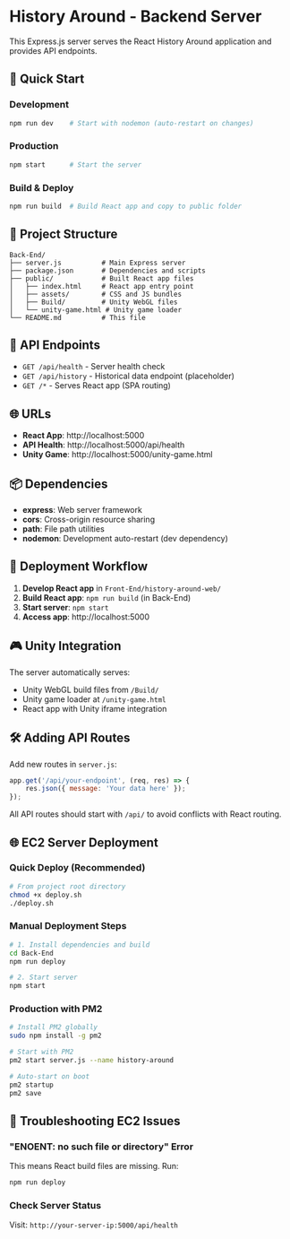 # History Around - Backend Server

This Express.js server serves the React History Around application and provides API endpoints.

## 🚀 Quick Start

### Development
```bash
npm run dev    # Start with nodemon (auto-restart on changes)
```

### Production
```bash
npm start      # Start the server
```

### Build & Deploy
```bash
npm run build  # Build React app and copy to public folder
```

## 📁 Project Structure

```
Back-End/
├── server.js          # Main Express server
├── package.json       # Dependencies and scripts
├── public/            # Built React app files
│   ├── index.html     # React app entry point
│   ├── assets/        # CSS and JS bundles
│   ├── Build/         # Unity WebGL files
│   └── unity-game.html # Unity game loader
└── README.md          # This file
```

## 🔧 API Endpoints

- `GET /api/health` - Server health check
- `GET /api/history` - Historical data endpoint (placeholder)
- `GET /*` - Serves React app (SPA routing)

## 🌐 URLs

- **React App**: http://localhost:5000
- **API Health**: http://localhost:5000/api/health
- **Unity Game**: http://localhost:5000/unity-game.html

## 📦 Dependencies

- **express**: Web server framework
- **cors**: Cross-origin resource sharing
- **path**: File path utilities
- **nodemon**: Development auto-restart (dev dependency)

## 🔄 Deployment Workflow

1. **Develop React app** in `Front-End/history-around-web/`
2. **Build React app**: `npm run build` (in Back-End)
3. **Start server**: `npm start`
4. **Access app**: http://localhost:5000

## 🎮 Unity Integration

The server automatically serves:
- Unity WebGL build files from `/Build/`
- Unity game loader at `/unity-game.html`
- React app with Unity iframe integration

## 🛠️ Adding API Routes

Add new routes in `server.js`:

```javascript
app.get('/api/your-endpoint', (req, res) => {
    res.json({ message: 'Your data here' });
});
```

All API routes should start with `/api/` to avoid conflicts with React routing.

## 🌐 EC2 Server Deployment

### Quick Deploy (Recommended)
```bash
# From project root directory
chmod +x deploy.sh
./deploy.sh
```

### Manual Deployment Steps
```bash
# 1. Install dependencies and build
cd Back-End
npm run deploy

# 2. Start server
npm start
```

### Production with PM2
```bash
# Install PM2 globally
sudo npm install -g pm2

# Start with PM2
pm2 start server.js --name history-around

# Auto-start on boot
pm2 startup
pm2 save
```

## 🐛 Troubleshooting EC2 Issues

### "ENOENT: no such file or directory" Error
This means React build files are missing. Run:
```bash
npm run deploy
```

### Check Server Status
Visit: `http://your-server-ip:5000/api/health`